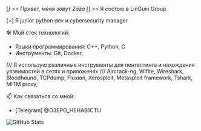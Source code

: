  [*] >> Привет, меня зовут Zaza
 [*] >> Я состою в LinGuin Group

 [+] Я junior python dev и cybersecurity manager

 🛠️ Мой стек технологий:
 - Языки программирования: C++, Python, C
 - Инструменты: Git, Docker, 

  /// Я использую различные инструменты для пентестинга и нахождения уязвимостей в сетях и приложенях  ///
Aircrack-ng,
Wifite,
Wireshark,
Bloodhound,
TCPdump,
Fluxion,
Xerosploit,
Metasploit framework,
Tshark,
MITM proxy,

📫 Как связаться со мной:
- [Telegram] @O3EPO_HEHAB1CTU


![GitHub Stats](https://github-readme-stats.vercel.app/api?username=ваш_username&show_icons=true&theme=dark)

